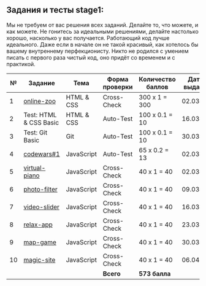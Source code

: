 ## Задания и тесты stage1:

Мы не требуем от вас решения всех заданий. Делайте то, что можете, и как можете. Не гонитесь за идеальными решениями, делайте настолько хорошо, насколько у вас получается. Работающий код лучше идеального. Даже если в начале он не такой красивый, как хотелось бы вашему внутреннему перфекционисту. Никто не родился с умением писать с первого раза чистый код, оно придёт со временем и с практикой. 

| № | Задание                                | Тема     |Форма проверки|Количество баллов|Дата выдачи|Deadline |
| - | -------------------------------------- | -------- | ------------ | --------------- | --------- |-------- |
| 1 |[online-zoo](tasks/online-zoo.md)       |HTML & CSS| Cross-Check  | 300 х 1 = 300   | 02.03.21  |05.04.21 |
| 2 |Test: HTML & CSS Basic                  |HTML & CSS| Auto-Test    | 100 х 0.1 = 10  | 16.03.21  |22.03.21 |
| 3 |Test: Git Basic                         |Git       | Auto-Test    | 100 х 0.1 = 10  | 30.03.21  |05.04.21 |
| 4 |[codewars#1](tasks/codewars.md)         |JavaScript| Auto-Test    | 65 х 0.2 = 13   | 02.03.21  |29.03.21 |
| 5 |[virtual-piano](tasks/virtual-piano.md) |JavaScript| Cross-Check  | 40 х 1 = 40     | 02.03.21  |08.03.21 |
| 6 |[photo-filter](tasks/photo-filter.md)   |JavaScript| Cross-Check  | 40 х 1 = 40     | 09.03.21  |15.03.21 |
| 7 |[video-slider](tasks/video-slider.md)   |JavaScript| Cross-Check  | 40 х 1 = 40     | 16.03.21  |22.03.21 |
| 8 |[relax-app](tasks/relax-app.md)         |JavaScript| Cross-Check  | 40 х 1 = 40     | 23.03.21  |29.03.21 |
| 9 |[map-game](tasks/map-game.md)           |JavaScript| Cross-Check  | 40 х 1 = 40     | 30.03.21  |05.04.21 |
| 10|[magic-site](tasks/magic-site.md)       |JavaScript| Cross-Check  | 40 х 1 = 40     | 06.04.21  |12.04.21 |
|   |                                        |          | **Всего**    | **573 балла**   |           |         |
